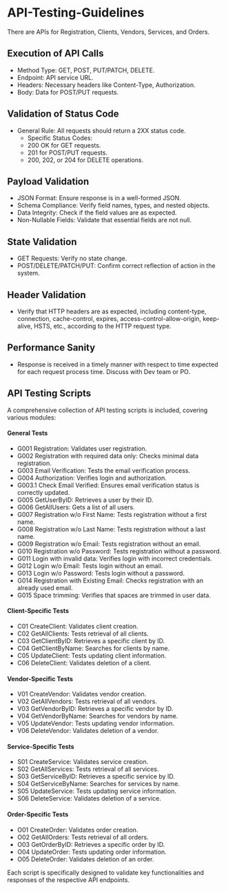 # API-Testing-Guidelines

There are APIs for Registration, Clients, Vendors, Services, and Orders.

## Execution of API Calls
* Method Type: GET, POST, PUT/PATCH, DELETE.
* Endpoint: API service URL.
* Headers: Necessary headers like Content-Type, Authorization.
* Body: Data for POST/PUT requests.

## Validation of Status Code
* General Rule: All requests should return a 2XX status code.
   * Specific Status Codes:
    * 200 OK for GET requests. 
    * 201 for POST/PUT requests.
    * 200, 202, or 204 for DELETE operations.
      
## Payload Validation
* JSON Format: Ensure response is in a well-formed JSON.
* Schema Compliance: Verify field names, types, and nested objects.
* Data Integrity: Check if the field values are as expected.
* Non-Nullable Fields: Validate that essential fields are not null.

## State Validation
* GET Requests: Verify no state change.
* POST/DELETE/PATCH/PUT: Confirm correct reflection of action in the system.

## Header Validation
* Verify that HTTP headers are as expected, including content-type, connection, cache-control, expires, access-control-allow-origin, keep-alive, HSTS, etc., according to the HTTP request type.

## Performance Sanity
* Response is received in a timely manner with respect to time expected for each request process time. Discuss with Dev team or PO.
  
## API Testing Scripts
A comprehensive collection of API testing scripts is included, covering various modules:

#### General Tests
* G001 Registration: Validates user registration.
* G002 Registration with required data only: Checks minimal data registration.
* G003 Email Verification: Tests the email verification process.
* G004 Authorization: Verifies login and authorization.
* G003.1 Check Email Verified: Ensures email verification status is correctly updated.
* G005 GetUserByID: Retrieves a user by their ID.
* G006 GetAllUsers: Gets a list of all users.
* G007 Registration w/o First Name: Tests registration without a first name.
* G008 Registration w/o Last Name: Tests registration without a last name.
* G009 Registration w/o Email: Tests registration without an email.
* G010 Registration w/o Password: Tests registration without a password.
* G011 Login with invalid data: Verifies login with incorrect credentials.
* G012 Login w/o Email: Tests login without an email.
* G013 Login w/o Password: Tests login without a password.
* G014 Registration with Existing Email: Checks registration with an already used email.
* G015 Space trimming: Verifies that spaces are trimmed in user data.

#### Client-Specific Tests
* C01 CreateClient: Validates client creation.
* C02 GetAllClients: Tests retrieval of all clients.
* C03 GetClientByID: Retrieves a specific client by ID.
* C04 GetClientByName: Searches for clients by name.
* C05 UpdateClient: Tests updating client information.
* C06 DeleteClient: Validates deletion of a client.

#### Vendor-Specific Tests
* V01 CreateVendor: Validates vendor creation.
* V02 GetAllVendors: Tests retrieval of all vendors.
* V03 GetVendorByID: Retrieves a specific vendor by ID.
* V04 GetVendorByName: Searches for vendors by name.
* V05 UpdateVendor: Tests updating vendor information.
* V06 DeleteVendor: Validates deletion of a vendor.

#### Service-Specific Tests
* S01 CreateService: Validates service creation.
* S02 GetAllServices: Tests retrieval of all services.
* S03 GetServiceByID: Retrieves a specific service by ID.
* S04 GetServiceByName: Searches for services by name.
* S05 UpdateService: Tests updating service information.
* S06 DeleteService: Validates deletion of a service.

#### Order-Specific Tests
* O01 CreateOrder: Validates order creation.
* O02 GetAllOrders: Tests retrieval of all orders.
* O03 GetOrderByID: Retrieves a specific order by ID.
* O04 UpdateOrder: Tests updating order information.
* O05 DeleteOrder: Validates deletion of an order.

Each script is specifically designed to validate key functionalities and responses of the respective API endpoints.

